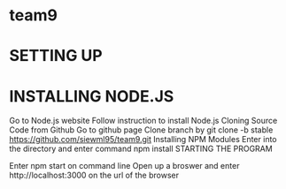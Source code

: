 # team9

# SETTING UP

# INSTALLING NODE.JS

Go to Node.js website
Follow instruction to install Node.js
Cloning Source Code from Github
Go to github page
Clone branch by git clone -b stable https://github.com/siewml95/team9.git
Installing NPM Modules
Enter into the directory and enter command npm install
STARTING THE PROGRAM

Enter npm start on command line
Open up a broswer and enter http://localhost:3000 on the url of the browser
